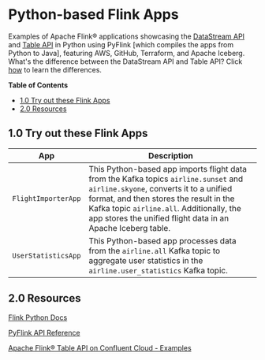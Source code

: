 # Python-based Flink Apps
Examples of Apache Flink® applications showcasing the [DataStream API](https://nightlies.apache.org/flink/flink-docs-release-1.20/docs/dev/python/datastream/intro_to_datastream_api/) and [Table API](https://nightlies.apache.org/flink/flink-docs-release-1.20/docs/dev/python/table/intro_to_table_api/) in Python using PyFlink [which compiles the apps from Python to Java], featuring AWS, GitHub, Terraform, and Apache Iceberg.  What's the difference between the DataStream API and Table API?  Click [how](../.blog/datastream-vs-table-api.md) to learn the differences.

**Table of Contents**

<!-- toc -->
+ [1.0 Try out these Flink Apps](#10-try-out-these-flink-apps)
+ [2.0 Resources](#20-resources)
<!-- tocstop -->

## 1.0 Try out these Flink Apps

App|Description
-|-
`FlightImporterApp`|This Python-based app imports flight data from the Kafka topics `airline.sunset` and `airline.skyone`, converts it to a unified format, and then stores the result in the Kafka topic `airline.all`.  Additionally, the app stores the unified flight data in an Apache Iceberg table.
`UserStatisticsApp`|This Python-based app processes data from the `airline.all` Kafka topic to aggregate user statistics in the `airline.user_statistics` Kafka topic.

## 2.0 Resources

[Flink Python Docs](https://nightlies.apache.org/flink/flink-docs-master/api/python/)

[PyFlink API Reference](https://nightlies.apache.org/flink/flink-docs-release-1.20/api/python/reference/index.html)

[Apache Flink® Table API on Confluent Cloud - Examples](https://github.com/confluentinc/flink-table-api-python-examples)
